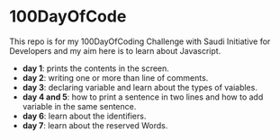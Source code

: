 # 100DayOfCode
This repo is for my 100DayOfCoding Challenge with Saudi Initiative for Developers and my aim here is to learn about Javascript.
- <b>day 1</b>: prints the contents in the screen.
- <b>day 2</b>: writing one or more than line of comments.
- <b>day 3</b>: declaring variable and learn about the types of vaiables.
- <b>day 4 and 5</b>: how to print a sentence in two lines and how to add variable in the same sentence.
- <b>day 6</b>: learn about the identifiers.
- <b>day 7</b>: learn about the reserved Words.
